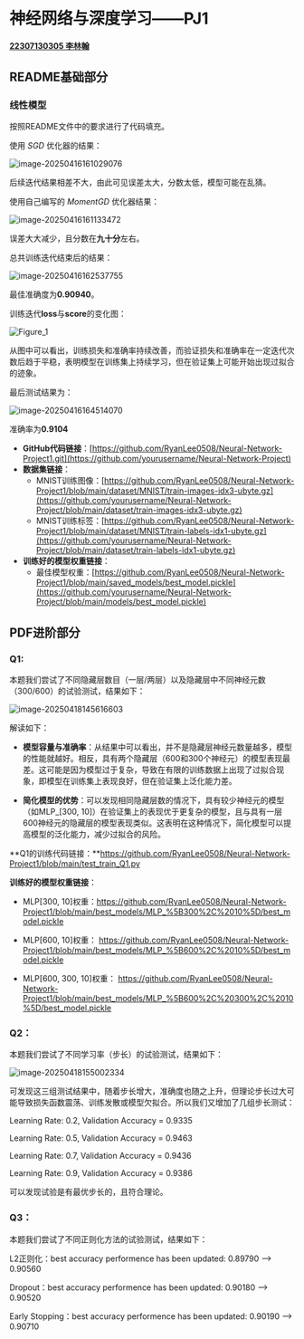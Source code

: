 # 神经网络与深度学习——PJ1

#### <u>**22307130305				李林翰**</u>



## README基础部分

### 线性模型

按照README文件中的要求进行了代码填充。

使用 *SGD* 优化器的结果：

![image-20250416161029076](C:\Users\LILINHAN\AppData\Roaming\Typora\typora-user-images\image-20250416161029076.png)

后续迭代结果相差不大，由此可见误差太大，分数太低，模型可能在乱猜。

使用自己编写的 *MomentGD* 优化器结果：

![image-20250416161133472](C:\Users\LILINHAN\AppData\Roaming\Typora\typora-user-images\image-20250416161133472.png)

误差大大减少，且分数在**九十分**左右。

总共训练迭代结束后的结果：

![image-20250416162537755](C:\Users\LILINHAN\AppData\Roaming\Typora\typora-user-images\image-20250416162537755.png)

最佳准确度为**0.90940**。

训练迭代**loss**与**score**的变化图：

![Figure_1](C:\Users\LILINHAN\Desktop\pro_codes\Figure_1.png)

从图中可以看出，训练损失和准确率持续改善，而验证损失和准确率在一定迭代次数后趋于平稳，表明模型在训练集上持续学习，但在验证集上可能开始出现过拟合的迹象。



最后测试结果为：

![image-20250416164514070](C:\Users\LILINHAN\AppData\Roaming\Typora\typora-user-images\image-20250416164514070.png)

准确率为**0.9104**

- **GitHub代码链接**：[https://github.com/RyanLee0508/Neural-Network-Project1.git](https://github.com/yourusername/Neural-Network-Project)
- **数据集链接**：
  - MNIST训练图像：[https://github.com/RyanLee0508/Neural-Network-Project1/blob/main/dataset/MNIST/train-images-idx3-ubyte.gz](https://github.com/yourusername/Neural-Network-Project/blob/main/dataset/train-images-idx3-ubyte.gz)
  - MNIST训练标签：[https://github.com/RyanLee0508/Neural-Network-Project1/blob/main/dataset/MNIST/train-labels-idx1-ubyte.gz](https://github.com/yourusername/Neural-Network-Project/blob/main/dataset/train-labels-idx1-ubyte.gz)
- **训练好的模型权重链接**：
  - 最佳模型权重：[https://github.com/RyanLee0508/Neural-Network-Project1/blob/main/saved_models/best_model.pickle](https://github.com/yourusername/Neural-Network-Project/blob/main/models/best_model.pickle)



## PDF进阶部分

### Q1:

本题我们尝试了不同隐藏层数目（一层/两层）以及隐藏层中不同神经元数（300/600）的试验测试，结果如下：

![image-20250418145616603](C:\Users\LILINHAN\AppData\Roaming\Typora\typora-user-images\image-20250418145616603.png)

解读如下：

- **模型容量与准确率**：从结果中可以看出，并不是隐藏层神经元数量越多，模型的性能就越好。相反，具有两个隐藏层（600和300个神经元）的模型表现最差。这可能是因为模型过于复杂，导致在有限的训练数据上出现了过拟合现象，即模型在训练集上表现良好，但在验证集上泛化能力差。

- **简化模型的优势**：可以发现相同隐藏层数的情况下，具有较少神经元的模型（如MLP_[300, 10]）在验证集上的表现优于更复杂的模型，且与具有一层600神经元的隐藏层的模型表现类似。这表明在这种情况下，简化模型可以提高模型的泛化能力，减少过拟合的风险。

  

**Q1的训练代码链接：**https://github.com/RyanLee0508/Neural-Network-Project1/blob/main/test_train_Q1.py

**训练好的模型权重链接**：

- MLP[300, 10]权重：https://github.com/RyanLee0508/Neural-Network-Project1/blob/main/best_models/MLP_%5B300%2C%2010%5D/best_model.pickle

- MLP[600, 10]权重：  https://github.com/RyanLee0508/Neural-Network-Project1/blob/main/best_models/MLP_%5B600%2C%2010%5D/best_model.pickle
- MLP[600, 300, 10]权重：  https://github.com/RyanLee0508/Neural-Network-Project1/blob/main/best_models/MLP_%5B600%2C%20300%2C%2010%5D/best_model.pickle



### Q2：

本题我们尝试了不同学习率（步长）的试验测试，结果如下：

![image-20250418155002334](C:\Users\LILINHAN\AppData\Roaming\Typora\typora-user-images\image-20250418155002334.png)

可发现这三组测试结果中，随着步长增大，准确度也随之上升，但理论步长过大可能导致损失函数震荡、训练发散或模型欠拟合。所以我们又增加了几组步长测试：

Learning Rate: 0.2, Validation Accuracy = 0.9335

Learning Rate: 0.5, Validation Accuracy = 0.9463

Learning Rate: 0.7, Validation Accuracy = 0.9436

Learning Rate: 0.9, Validation Accuracy = 0.9386

可以发现试验是有最优步长的，且符合理论。



### Q3：

本题我们尝试了不同正则化方法的试验测试，结果如下：

L2正则化：best accuracy performence has been updated: 0.89790 --> 0.90560

Dropout：best accuracy performence has been updated: 0.90180 --> 0.90520

Early Stopping：best accuracy performence has been updated: 0.90190 --> 0.90710
